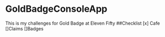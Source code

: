 # GoldBadgeConsoleApp
This is my challenges for Gold Badge at Eleven Fifty
##Checklist
[x] Cafe
[]Claims
[]Badges

